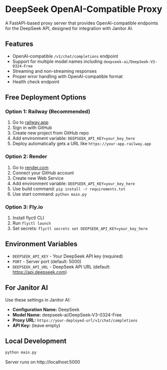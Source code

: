 # DeepSeek OpenAI-Compatible Proxy

A FastAPI-based proxy server that provides OpenAI-compatible endpoints for the DeepSeek API, designed for integration with Janitor AI.

## Features

- OpenAI-compatible `/v1/chat/completions` endpoint
- Support for multiple model names including `deepseek-ai/DeepSeek-V3-0324-Free`
- Streaming and non-streaming responses
- Proper error handling with OpenAI-compatible format
- Health check endpoint

## Free Deployment Options

### Option 1: Railway (Recommended)
1. Go to [railway.app](https://railway.app)
2. Sign in with GitHub
3. Create new project from GitHub repo
4. Add environment variable: `DEEPSEEK_API_KEY=your_key_here`
5. Deploy automatically gets a URL like `https://your-app.railway.app`

### Option 2: Render
1. Go to [render.com](https://render.com)
2. Connect your GitHub account
3. Create new Web Service
4. Add environment variable: `DEEPSEEK_API_KEY=your_key_here`
5. Use build command: `pip install -r requirements.txt`
6. Use start command: `python main.py`

### Option 3: Fly.io
1. Install flyctl CLI
2. Run `flyctl launch`
3. Set secrets: `flyctl secrets set DEEPSEEK_API_KEY=your_key_here`

## Environment Variables

- `DEEPSEEK_API_KEY` - Your DeepSeek API key (required)
- `PORT` - Server port (default: 5000)
- `DEEPSEEK_API_URL` - DeepSeek API URL (default: https://api.deepseek.com)

## For Janitor AI

Use these settings in Janitor AI:
- **Configuration Name:** DeepSeek
- **Model Name:** deepseek-ai/DeepSeek-V3-0324-Free
- **Proxy URL:** `https://your-deployed-url/v1/chat/completions`
- **API Key:** (leave empty)

## Local Development

```bash
python main.py
```

Server runs on http://localhost:5000